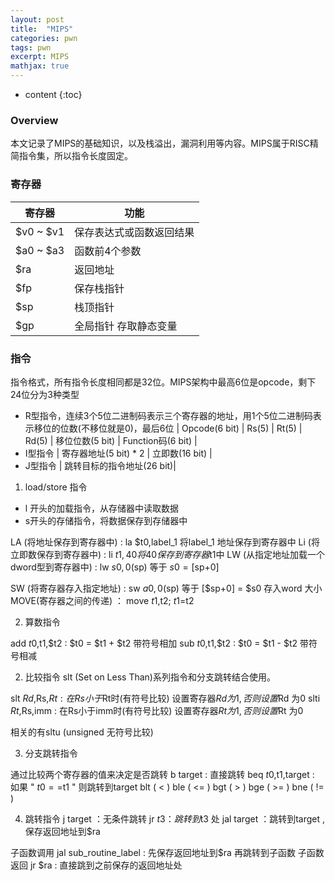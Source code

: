 ```yaml
---
layout: post
title:  "MIPS"
categories: pwn
tags: pwn 
excerpt: MIPS 
mathjax: true
---
```


* content
{:toc}

### Overview
本文记录了MIPS的基础知识，以及栈溢出，漏洞利用等内容。MIPS属于RISC精简指令集，所以指令长度固定。

### 寄存器

|寄存器|功能|
| ---- | ---- |
|$v0 ~ $v1|保存表达式或函数返回结果|
|$a0 ~ $a3|函数前4个参数|
| $ra | 返回地址 |
|$fp|保存栈指针|
|$sp|栈顶指针|
|$gp|全局指针 存取静态变量|

### 指令

指令格式，所有指令长度相同都是32位。MIPS架构中最高6位是opcode，剩下24位分为3种类型

* R型指令，连续3个5位二进制码表示三个寄存器的地址，用1个5位二进制码表示移位的位数(不移位就是0)，最后6位
| Opcode(6 bit) | Rs(5) | Rt(5) | Rd(5) | 移位位数(5 bit) | Function码(6 bit) |
* I型指令
| 寄存器地址(5 bit) * 2 | 立即数(16 bit) |
* J型指令
| 跳转目标的指令地址(26 bit)|

1. load/store 指令

* l 开头的加载指令，从存储器中读取数据
* s开头的存储指令，将数据保存到存储器中

LA (将地址保存到寄存器中) : la $t0,label_1  将label_1 地址保存到寄存器中
Li (将立即数保存到寄存器中) : li $t1 ,40    将40 保存到寄存器$t1中
LW (从指定地址加载一个dword型到寄存器中) : lw $s0,0($sp)  等于 $s0 = [$sp+0]

SW (将寄存器存入指定地址) : sw $a0,0($sp) 等于 [$sp+0] = $s0  存入word 大小
MOVE(寄存器之间的传递) ： move $t1,$t2;  $t1=$t2

2. 算数指令

add $t0,$t1,$t2 : $t0 = $t1 + $t2  带符号相加
sub $t0,$t1,$t2 : $t0 = $t1 - $t2  带符号相减

2. 比较指令
slt (Set on Less Than)系列指令和分支跳转结合使用。

slt $Rd,$Rs,$Rt : 在Rs小于$Rt时(有符号比较) 设置寄存器$Rd 为1,否则设置$Rd 为0 
slti $Rt,$Rs,imm : 在Rs小于imm时(有符号比较) 设置寄存器$Rt 为1,否则设置$Rt 为0 

相关的有sltu (unsigned 无符号比较)

3. 分支跳转指令

通过比较两个寄存器的值来决定是否跳转
b target : 直接跳转
beq $t0,$t1,target : 如果 " $t0==$t1 " 则跳转到target 
blt ( < )
ble ( <= )
bgt ( > )
bge ( >= )
bne ( != )

4. 跳转指令
j target  ：无条件跳转
jr $t3    ：跳转到$t3 处
jal target  ：跳转到target , 保存返回地址到$ra 

子函数调用 jal sub_routine_label : 先保存返回地址到$ra  再跳转到子函数
子函数返回 jr $ra : 直接跳到之前保存的返回地址处


